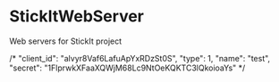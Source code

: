 # StickItWebServer
Web servers for StickIt project

/*
  "client_id": "alvyr8Vaf6LafuApYxRDzSt0S",
  "type": 1,
  "name": "test",
  "secret": "1FlprwkXFaaXQWjM68Lc9NtOeKQKTC3lQkoioaYs"
*/